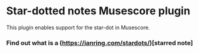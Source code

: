 # Star-dotted notes Musescore plugin

This plugin enables support for the star-dot in Musescore.

### Find out what is a (https://ianring.com/stardots/)[starred note]


